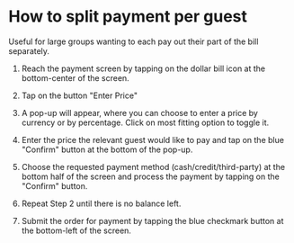 # How to split payment per guest

Useful for large groups wanting to each pay out their part of the bill separately.

1. Reach the payment screen by tapping on the dollar bill icon at the bottom-center of the screen. 

2. Tap on the button "Enter Price" 
3. A pop-up will appear, where you can choose to enter a price by currency or by percentage. Click on most fitting option to toggle it. 
4. Enter the price the relevant guest would like to pay and tap on the blue "Confirm" button at the bottom of the pop-up. 
5. Choose the requested payment method (cash/credit/third-party) at the bottom half of the screen and process the payment by tapping on the "Confirm" button.
6. Repeat Step 2 until there is no balance left.
7. Submit the order for payment by tapping the blue checkmark button at the bottom-left of the screen. 
